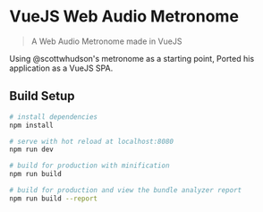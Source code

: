 # VueJS Web Audio Metronome

> A Web Audio Metronome made in VueJS

Using @scottwhudson's metronome as a starting point, Ported his application as a VueJS SPA.

## Build Setup

``` bash
# install dependencies
npm install

# serve with hot reload at localhost:8080
npm run dev

# build for production with minification
npm run build

# build for production and view the bundle analyzer report
npm run build --report
```